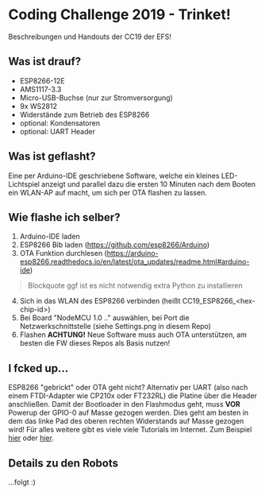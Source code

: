 ﻿# Coding Challenge 2019 - Trinket!

Beschreibungen und Handouts der CC19 der EFS!

## Was ist drauf?
- ESP8266-12E
- AMS1117-3.3
- Micro-USB-Buchse (nur zur Stromversorgung)
- 9x WS2812
- Widerstände zum Betrieb des ESP8266
- optional: Kondensatoren
- optional: UART Header

## Was ist geflasht?
Eine per Arduino-IDE geschriebene Software, welche ein kleines LED-Lichtspiel anzeigt und parallel dazu die ersten 10 Minuten nach dem Booten ein WLAN-AP auf macht, um sich per OTA flashen zu lassen.

## Wie flashe ich selber?
1) Arduino-IDE laden
2) ESP8266 Bib laden (https://github.com/esp8266/Arduino)
3) OTA Funktion durchlesen (https://arduino-esp8266.readthedocs.io/en/latest/ota_updates/readme.html#arduino-ide)  
> Blockquote ggf ist es nicht notwendig extra Python zu installieren
4) Sich in das WLAN des ESP8266 verbinden (heißt CC19_ESP8266_<hex-chip-id\>)
5) Bei Board "NodeMCU 1.0 .." auswählen, bei Port die Netzwerkschnittstelle (siehe Settings.png in diesem Repo)
6) Flashen
**ACHTUNG!** Neue Software muss auch OTA unterstützen, am besten die FW dieses Repos als Basis nutzen!

## I fcked up... 
ESP8266 "gebrickt" oder OTA geht nicht? Alternativ per UART (also nach einem FTDI-Adapter wie CP210x oder FT232RL) die Platine über die Header anschließen. Damit der Bootloader in den Flashmodus geht, muss **VOR** Powerup der GPIO-0 auf Masse gezogen werden. Dies geht am besten in dem das linke Pad des oberen rechten Widerstands auf Masse gezogen wird! Für alles weitere gibt es viele viele Tutorials im Internet.  Zum Beispiel [hier](https://alselectro.wordpress.com/2016/11/07/esp8266-upload-code-from-arduino-ide-no-arduino-board-required/) oder
[hier](https://www.instructables.com/id/ESP-12F-ESP8266-Module-Minimal-Breadboard-for-Flas/).

## Details zu den Robots
...folgt :)

